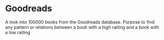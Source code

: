 # Goodreads
A look into 100000 books from the Goodreads database.
Purpose to find any pattern or relations between a book with a high raiting and a book with a low raiting 
